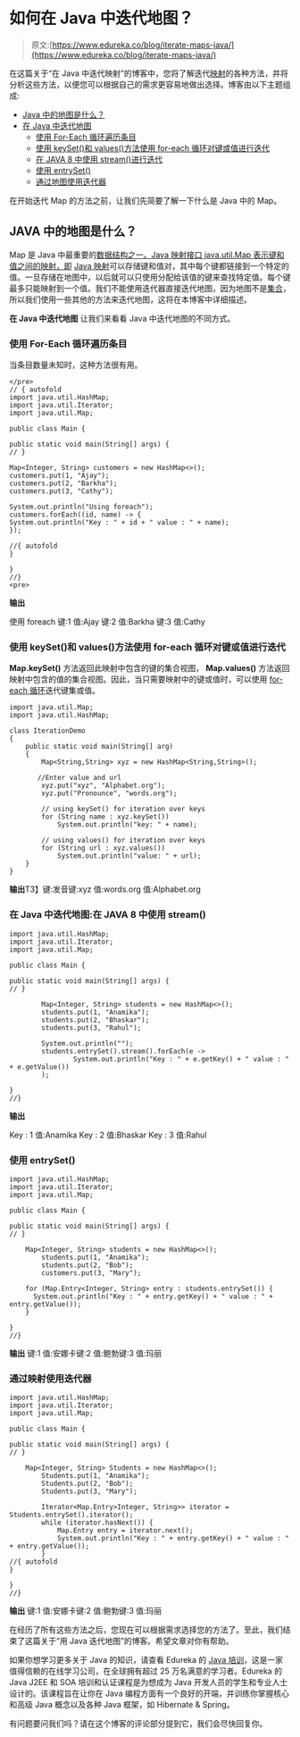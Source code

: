 # 如何在 Java 中迭代地图？

> 原文:[https://www.edureka.co/blog/iterate-maps-java/](https://www.edureka.co/blog/iterate-maps-java/)

在这篇关于“在 Java 中迭代映射”的博客中，您将了解迭代[映射](https://www.edureka.co/blog/java-map-interface)的各种方法，并将分析这些方法，以便您可以根据自己的需求更容易地做出选择。博客由以下主题组成:

*   [Java 中的地图是什么？](#whatisamap)
*   [在 Java 中迭代地图](#iterate)
    *   [使用 For-Each 循环遍历条目](#foreach)
    *   [使用 keySet()和 values()方法使用 for-each 循环对键或值进行迭代](#keyset)
    *   [在 JAVA 8 中使用 stream()进行迭代](#stream)
    *   [使用 entrySet()](#entry)
    *   [通过地图使用迭代器](#iterator)

在开始迭代 Map 的方法之前，让我们先简要了解一下什么是 Java 中的 Map。

## **JAVA 中的地图是什么？**

Map 是 Java 中最重要的[数据结构之一。Java 映射接口 java.util.Map 表示键和值之间的映射，即](https://www.edureka.co/blog/data-structures-algorithms-in-java/) [Java 映射](https://www.edureka.co/blog/java-map-interface)可以存储键和值对，其中每个键都链接到一个特定的值。一旦存储在地图中，以后就可以只使用分配给该值的键来查找特定值。每个键最多只能映射到一个值。我们不能使用迭代器直接迭代地图，因为地图不是[集合](https://www.edureka.co/blog/java-collections/)，所以我们使用一些其他的方法来迭代地图，这将在本博客中详细描述。

**在 Java 中迭代地图** 让我们来看看 Java 中迭代地图的不同方式。

### **使用 For-Each 循环遍历条目**

当条目数量未知时，这种方法很有用。

```
</pre>
// { autofold
import java.util.HashMap;
import java.util.Iterator;
import java.util.Map;

public class Main {

public static void main(String[] args) {
// }

Map<Integer, String> customers = new HashMap<>();
customers.put(1, "Ajay");
customers.put(2, "Barkha");
customers.put(3, "Cathy");

System.out.println("Using foreach");
customers.forEach((id, name) -> {
System.out.println("Key : " + id + " value : " + name);
});

//{ autofold
}

}
//}
<pre>
```

**输出**

使用 foreach 键:1 值:Ajay 键:2 值:Barkha 键:3 值:Cathy

### **使用 keySet()和 values()方法使用 for-each 循环对键或值进行迭代**

**Map.keySet()** 方法返回此映射中包含的键的集合视图， **Map.values()** 方法返回映射中包含的值的集合视图。因此，当只需要映射中的键或值时，可以使用 [for-each 循环](https://www.edureka.co/blog/for-each-loop-in-java/)迭代键集或值。

```
import java.util.Map; 
import java.util.HashMap; 

class IterationDemo  
{ 
    public static void main(String[] arg) 
    { 
        Map<String,String> xyz = new HashMap<String,String>(); 

       //Enter value and url
        xyz.put("xyz", "Alphabet.org"); 
        xyz.put("Pronounce", "words.org"); 

        // using keySet() for iteration over keys 
        for (String name : xyz.keySet())  
            System.out.println("key: " + name); 

        // using values() for iteration over keys 
        for (String url : xyz.values())  
            System.out.println("value: " + url); 
    } 
}
```

**输出**T3】键:发音键:xyz 值:words.org 值:Alphabet.org

### **在 Java 中迭代地图:在 JAVA 8 中使用 stream()**

```
import java.util.HashMap;
import java.util.Iterator;
import java.util.Map;

public class Main {

public static void main(String[] args) {
// }

        Map<Integer, String> students = new HashMap<>();
        students.put(1, "Anamika");
        students.put(2, "Bhaskar");
        students.put(3, "Rahul");

        System.out.println("");
        students.entrySet().stream().forEach(e ->
                System.out.println("Key : " + e.getKey() + " value : " + e.getValue())
        );

}
//}

```

**输出**

Key : 1 值:Anamika Key : 2 值:Bhaskar Key : 3 值:Rahul

### **使用 entrySet()**

```
import java.util.HashMap;
import java.util.Iterator;
import java.util.Map;

public class Main {

public static void main(String[] args) {
// }

    Map<Integer, String> students = new HashMap<>();
        students.put(1, "Anamika");
        students.put(2, "Bob");
        customers.put(3, "Mary");

    for (Map.Entry<Integer, String> entry : students.entrySet()) {
      System.out.println("Key : " + entry.getKey() + " value : " + entry.getValue());
    }

}
//}

```

**输出** 键:1 值:安娜卡键:2 值:鲍勃键:3 值:玛丽

### **通过映射使用迭代器**

```
import java.util.HashMap;
import java.util.Iterator;
import java.util.Map;

public class Main {

public static void main(String[] args) {
// }

    Map<Integer, String> Students = new HashMap<>();
        Students.put(1, "Anamika");
        Students.put(2, "Bob");
        Students.put(3, "Mary");

        Iterator<Map.Entry>Integer, String>> iterator = Students.entrySet().iterator();
        while (iterator.hasNext()) {
            Map.Entry entry = iterator.next();
            System.out.println("Key : " + entry.getKey() + " value : " + entry.getValue());
        }
//{ autofold
}

}
//}

```

**输出** 键:1 值:安娜卡键:2 值:鲍勃键:3 值:玛丽

在经历了所有这些方法之后，您现在可以根据需求选择您的方法了。至此，我们结束了这篇关于“用 Java 迭代地图”的博客。希望文章对你有帮助。

如果你想学习更多关于 Java 的知识，请查看 Edureka 的 [Java 培训](https://www.edureka.co/java-j2ee-training-course)，这是一家值得信赖的在线学习公司，在全球拥有超过 25 万名满意的学习者。Edureka 的 Java J2EE 和 SOA 培训和认证课程是为想成为 Java 开发人员的学生和专业人士设计的。该课程旨在让你在 Java 编程方面有一个良好的开端，并训练你掌握核心和高级 Java 概念以及各种 Java 框架，如 Hibernate & Spring。

有问题要问我们吗？请在这个博客的评论部分提到它，我们会尽快回复你。